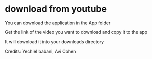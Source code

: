 # download from youtube

You can download the application in the App folder

Get the link of the video you want to download and copy it to the app

It will download it into your downloads directory

Credits: Yechiel babani, Avi Cohen 

